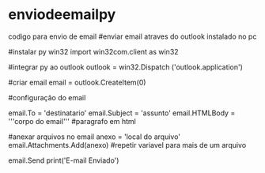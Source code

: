 # enviodeemailpy
codigo para envio de email
#enviar email atraves do outlook instalado no pc

#instalar py win32
import win32com.client as win32

#integrar py ao outlook
outlook = win32.Dispatch ('outlook.application')

#criar email
email = outlook.CreateItem(0)

#configuração do email

email.To = 'destinatario'
email.Subject = 'assunto'
email.HTMLBody = '''corpo do email''' #paragrafo em html <p> </p>


#anexar arquivos no email
anexo = 'local do arquivo'
email.Attachments.Add(anexo) #repetir variavel para mais de um arquivo


email.Send
print('E-mail Enviado')
